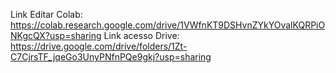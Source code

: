 Link Editar Colab: https://colab.research.google.com/drive/1VWfnKT9DSHvnZYkYOvalKQRPiONKgcQX?usp=sharing
Link acesso Drive: https://drive.google.com/drive/folders/1Zt-C7CjrsTF_jqeGo3UnyPNfnPQe9gkj?usp=sharing
